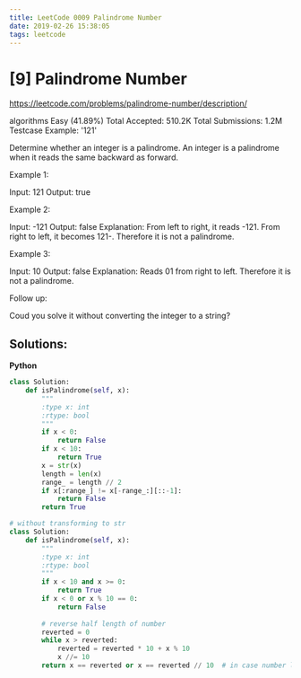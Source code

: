 ```yaml
---
title: LeetCode 0009 Palindrome Number
date: 2019-02-26 15:38:05
tags: leetcode
---
```


# [9] Palindrome Number

https://leetcode.com/problems/palindrome-number/description/

algorithms
Easy (41.89%)
Total Accepted:    510.2K
Total Submissions: 1.2M
Testcase Example:  '121'

Determine whether an integer is a palindrome. An integer is a palindrome when
it reads the same backward as forward.

Example 1:


Input: 121
Output: true


Example 2:


Input: -121
Output: false
Explanation: From left to right, it reads -121. From right to left, it
becomes 121-. Therefore it is not a palindrome.


Example 3:


Input: 10
Output: false
Explanation: Reads 01 from right to left. Therefore it is not a palindrome.


Follow up:

Coud you solve it without converting the integer to a string?

## Solutions:
**Python**
```python
class Solution:
    def isPalindrome(self, x):
        """
        :type x: int
        :rtype: bool
        """
        if x < 0:
            return False
        if x < 10:
            return True
        x = str(x)
        length = len(x)
        range_ = length // 2
        if x[:range_] != x[-range_:][::-1]:
            return False
        return True

# without transforming to str
class Solution:
    def isPalindrome(self, x):
        """
        :type x: int
        :rtype: bool
        """
        if x < 10 and x >= 0:
            return True
        if x < 0 or x % 10 == 0:
            return False
        
        # reverse half length of number
        reverted = 0
        while x > reverted:
            reverted = reverted * 10 + x % 10
            x //= 10
        return x == reverted or x == reverted // 10  # in case number length is odd
```